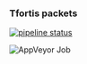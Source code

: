 ### Tfortis packets


[![pipeline status](http://gitlab.forttel.ru/TFortis/FirmWare/tfortis-realtek/openwrt_tfortis_packages/badges/main/pipeline.svg)](http://gitlab.forttel.ru/TFortis/FirmWare/tfortis-realtek/openwrt_tfortis_packages/-/commits/main)


![AppVeyor Job](https://img.shields.io/appveyor/job/build/:user/:repo/:job)

